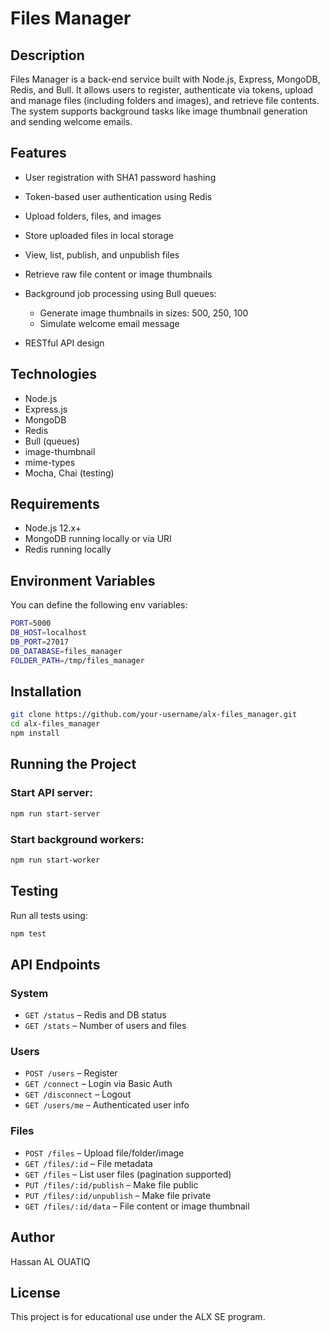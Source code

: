 # Files Manager

## Description

Files Manager is a back-end service built with Node.js, Express, MongoDB, Redis, and Bull. It allows users to register, authenticate via tokens, upload and manage files (including folders and images), and retrieve file contents. The system supports background tasks like image thumbnail generation and sending welcome emails.

## Features

* User registration with SHA1 password hashing
* Token-based user authentication using Redis
* Upload folders, files, and images
* Store uploaded files in local storage
* View, list, publish, and unpublish files
* Retrieve raw file content or image thumbnails
* Background job processing using Bull queues:

  * Generate image thumbnails in sizes: 500, 250, 100
  * Simulate welcome email message
* RESTful API design

## Technologies

* Node.js
* Express.js
* MongoDB
* Redis
* Bull (queues)
* image-thumbnail
* mime-types
* Mocha, Chai (testing)

## Requirements

* Node.js 12.x+
* MongoDB running locally or via URI
* Redis running locally

## Environment Variables

You can define the following env variables:

```bash
PORT=5000
DB_HOST=localhost
DB_PORT=27017
DB_DATABASE=files_manager
FOLDER_PATH=/tmp/files_manager
```

## Installation

```bash
git clone https://github.com/your-username/alx-files_manager.git
cd alx-files_manager
npm install
```

## Running the Project

### Start API server:

```bash
npm run start-server
```

### Start background workers:

```bash
npm run start-worker
```

## Testing

Run all tests using:

```bash
npm test
```

## API Endpoints

### System

* `GET /status` – Redis and DB status
* `GET /stats` – Number of users and files

### Users

* `POST /users` – Register
* `GET /connect` – Login via Basic Auth
* `GET /disconnect` – Logout
* `GET /users/me` – Authenticated user info

### Files

* `POST /files` – Upload file/folder/image
* `GET /files/:id` – File metadata
* `GET /files` – List user files (pagination supported)
* `PUT /files/:id/publish` – Make file public
* `PUT /files/:id/unpublish` – Make file private
* `GET /files/:id/data` – File content or image thumbnail

## Author

Hassan AL OUATIQ

## License

This project is for educational use under the ALX SE program.
